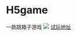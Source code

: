 # H5game
一款跳箱子游戏
![](https://img-blog.csdnimg.cn/33d423652af54cc2baf930ce283f322e.png#pic_center)
[试玩地址](https://yeatsczx.github.io/html/game.html)
